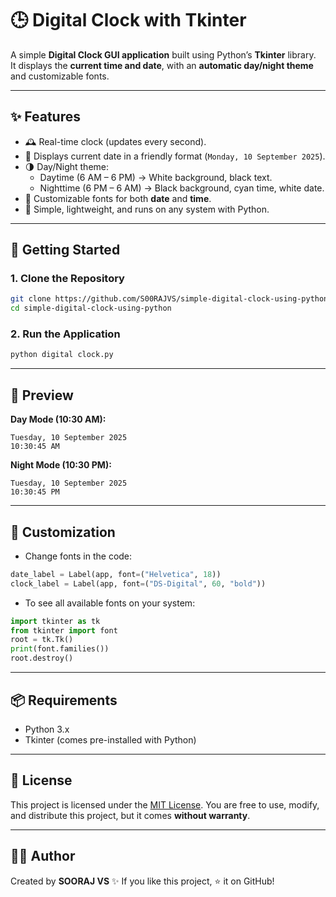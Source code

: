# 🕒 Digital Clock with Tkinter

A simple **Digital Clock GUI application** built using Python’s **Tkinter** library.  
It displays the **current time and date**, with an **automatic day/night theme** and customizable fonts.  

---

## ✨ Features
- 🕰 Real-time clock (updates every second).  
- 📅 Displays current date in a friendly format (`Monday, 10 September 2025`).  
- 🌗 Day/Night theme:  
  - Daytime (6 AM – 6 PM) → White background, black text.  
  - Nighttime (6 PM – 6 AM) → Black background, cyan time, white date.  
- 🎨 Customizable fonts for both **date** and **time**.  
- 🔲 Simple, lightweight, and runs on any system with Python.  

---

## 🚀 Getting Started

### 1. Clone the Repository
```bash
git clone https://github.com/S00RAJVS/simple-digital-clock-using-python.git
cd simple-digital-clock-using-python
````

### 2. Run the Application

```bash
python digital clock.py
```

---

## 📸 Preview

**Day Mode (10:30 AM):**

```
Tuesday, 10 September 2025
10:30:45 AM
```

**Night Mode (10:30 PM):**

```
Tuesday, 10 September 2025
10:30:45 PM
```

---

## 🔧 Customization

* Change fonts in the code:

```python
date_label = Label(app, font=("Helvetica", 18))
clock_label = Label(app, font=("DS-Digital", 60, "bold"))
```

* To see all available fonts on your system:

```python
import tkinter as tk
from tkinter import font
root = tk.Tk()
print(font.families())
root.destroy()
```

---

## 📦 Requirements

* Python 3.x
* Tkinter (comes pre-installed with Python)

---

## 📜 License

This project is licensed under the [MIT License](LICENSE).
You are free to use, modify, and distribute this project, but it comes **without warranty**.

---

## 👨‍💻 Author

Created by **SOORAJ VS** ✨
If you like this project, ⭐ it on GitHub!
